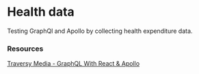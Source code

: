 # Health data

Testing GraphQl and Apollo by collecting health expenditure data.

### Resources
 
[Traversy Media - GraphQL With React & Apollo](https://www.google.com)
